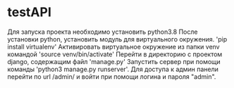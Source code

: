 # testAPI

Для запуска проекта необходимо установить python3.8
После установки python, установить модуль для виртуального окружения. 'pip install virtualenv'
Активировать виртуальное окружение из папки venv командой 'source venv/bin/activate'
Перейти в директорию с проектом django, содержащим файл 'manage.py'
Запустить сервер при помощи команды 'python3 manage.py runserver'.
Для доступа к админ панели перейти по url /admin/ и войти при помощи логина и пароля "admin".



